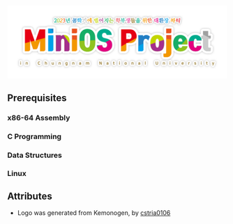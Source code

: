 ![](/profile/MiniOSProject.png)

## Prerequisites

### x86-64 Assembly

### C Programming

### Data Structures

### Linux


## Attributes
* Logo was generated from Kemonogen, by [cstria0106](https://cstria0106.github.io/kemonogen/)

